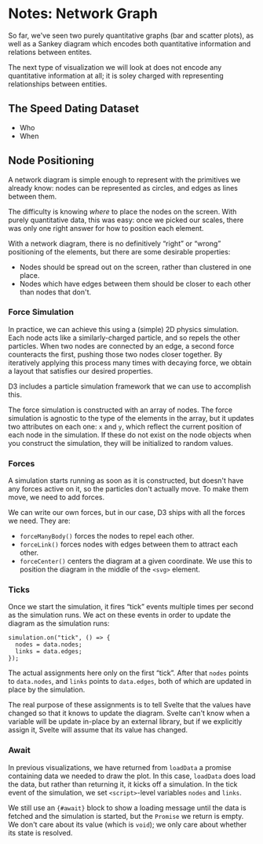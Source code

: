 # Notes: Network Graph

So far, we've seen two purely quantitative graphs (bar and scatter plots), as well as a Sankey diagram which encodes both quantitative information and relations between entites.

The next type of visualization we will look at does not encode any quantitative information at all; it is soley charged with representing relationships between entities.

## The Speed Dating Dataset

- Who
- When

## Node Positioning

A network diagram is simple enough to represent with the primitives we already know: nodes can be represented as circles, and edges as lines between them.

The difficulty is knowing _where_ to place the nodes on the screen. With purely quantitative data, this was easy: once we picked our scales, there was only one right answer for how to position each element.

With a network diagram, there is no definitively “right” or “wrong” positioning of the elements, but there are some desirable properties:
- Nodes should be spread out on the screen, rather than clustered in one place.
- Nodes which have edges between them should be closer to each other than nodes that don't.

### Force Simulation

In practice, we can achieve this using a (simple) 2D physics simulation. Each node acts like a similarly-charged particle, and so repels the other particles. When two nodes are connected by an edge, a second force counteracts the first, pushing those two nodes closer together. By iteratively applying this process many times with decaying force, we obtain a layout that satisfies our desired properties.

D3 includes a particle simulation framework that we can use to accomplish this.

The force simulation is constructed with an array of nodes. The force simulation is agnostic to the type of the elements in the array, but it updates two attributes on each one: `x` and `y`, which reflect the current position of each node in the simulation. If these do not exist on the node objects when you construct the simulation, they will be initialized to random values.

### Forces

A simulation starts running as soon as it is constructed, but doesn't have any forces active on it, so the particles don't actually move. To make them move, we need to add forces.

We can write our own forces, but in our case, D3 ships with all the forces we need. They are:

- `forceManyBody()` forces the nodes to repel each other.
- `forceLink()` forces nodes with edges between them to attract each other.
- `forceCenter()` centers the diagram at a given coordinate. We use this to position the diagram in the middle of the `<svg>` element.

### Ticks

Once we start the simulation, it fires “tick” events multiple times per second as the simulation runs. We act on these events in order to update the diagram as the simulation runs:

    simulation.on("tick", () => {
      nodes = data.nodes;
      links = data.edges;
    });

The actual assignments here only on the first “tick”. After that `nodes` points to `data.nodes`, and `links` points to `data.edges`, both of which are updated in place by the simulation.

The real purpose of these assignments is to tell Svelte that the values have changed so that it knows to update the diagram. Svelte can't know when a variable will be update in-place by an external library, but if we explicitly assign it, Svelte will assume that its value has changed.

### Await

In previous visualizations, we have returned from `loadData` a promise containing data we needed to draw the plot. In this case, `loadData` does load the data, but rather than returning it, it kicks off a simulation. In the tick event of the simulation, we set `<script>`-level variables `nodes` and `links`.

We still use an `{#await}` block to show a loading message until the data is fetched and the simulation is started, but the `Promise` we return is empty. We don't care about its value (which is `void`); we only care about whether its state is resolved.